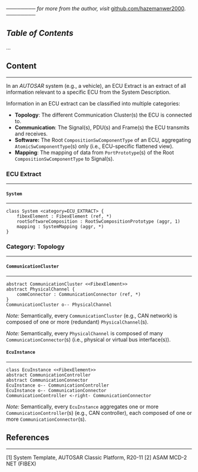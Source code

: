 ──────── *for more from the author, visit* [github.com/hazemanwer2000](https://github.com/hazemanwer2000). ────────
## *Table of Contents*
...
## Content
---
In an *AUTOSAR* system (e.g., a vehicle), an ECU Extract is an extract of all information relevant to a specific ECU from the System Description.

Information in an ECU extract can be classified into multiple categories:
* **Topology**: The different Communication Cluster(s) the ECU is connected to.
* **Communication**: The Signal(s), PDU(s) and Frame(s) the ECU transmits and receives.
* **Software:** The Root `CompositionSwComponentType` of an ECU, aggregating `AtomicSwComponentType`(s) only (i.e., ECU-specific flattened view).
* **Mapping**: The mapping of data from `PortPrototype`(s) of the Root `CompositionSwComponentType` to Signal(s).
### ECU Extract
---
#### `System`
---
```plantuml
class System <category=ECU_EXTRACT> {
	fibexElement : FibexElement (ref, *)
	rootSoftwareComposition : RootSwCompositionPrototype (aggr, 1)
	mapping : SystemMapping (aggr, *)
}
```
### Category: Topology
---
#### `CommunicationCluster`
---
```plantuml
abstract CommunicationCluster <<FibexElement>>
abstract PhysicalChannel {
	commConnector : CommunicationConnector (ref, *)
}
CommunicationCluster o-- PhysicalChannel
```

*Note:* Semantically, every `CommunicationCluster` (e.g., CAN network) is composed of one or more (redundant) `PhysicalChannel`(s).

*Note:* Semantically, every `PhysicalChannel` is composed of many `CommunicationConnector`(s) (i.e., physical or virtual bus interface(s)).
#### `EcuInstance`
---
```plantuml
class EcuInstance <<FibexElement>>
abstract CommunicationController
abstract CommunicationConnector
EcuInstance o-- CommunicationController
EcuInstance o-- CommunicationConnector
CommunicationController <-right- CommunicationConnector
```

*Note:* Semantically, every `EcuInstance` aggregates one or more `CommunicationController`(s) (e.g., CAN controller), each composed of one or more `CommunicationConnector`(s).
## References
---
[1] System Template, AUTOSAR Classic Platform, R20-11
[2] ASAM MCD-2 NET (FIBEX)